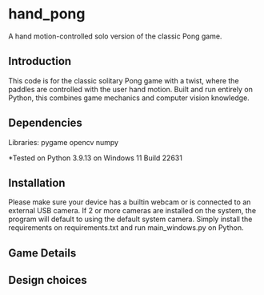 # hand_pong
A hand motion-controlled solo version of the classic Pong game.

## Introduction
This code is for the classic solitary Pong game with a twist, where the paddles are controlled with the user hand motion. Built and run entirely on Python, this combines game mechanics and computer vision knowledge.

## Dependencies
Libraries:
pygame
opencv
numpy

*Tested on Python 3.9.13 on Windows 11 Build 22631

## Installation
Please make sure your device has a builtin webcam or is connected to an external USB camera. If 2 or more cameras are installed on the system, the program will default to using the default system camera. Simply install the requirements on requirements.txt and run main_windows.py on Python.

## Game Details


## Design choices